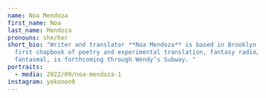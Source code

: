 ```yaml
---
name: Noa Mendoza
first_name: Noa
last_name: Mendoza
pronouns: she/her
short_bio: "Writer and translator **Noa Mendoza** is based in Brooklyn. Their
  first chapbook of poetry and experimental translation, fantasy radio/radio
  fantasmal, is forthcoming through Wendy’s Subway. "
portraits:
  - media: 2022/09/noa-mendoza-1
instagram: yokonon0
---
```

